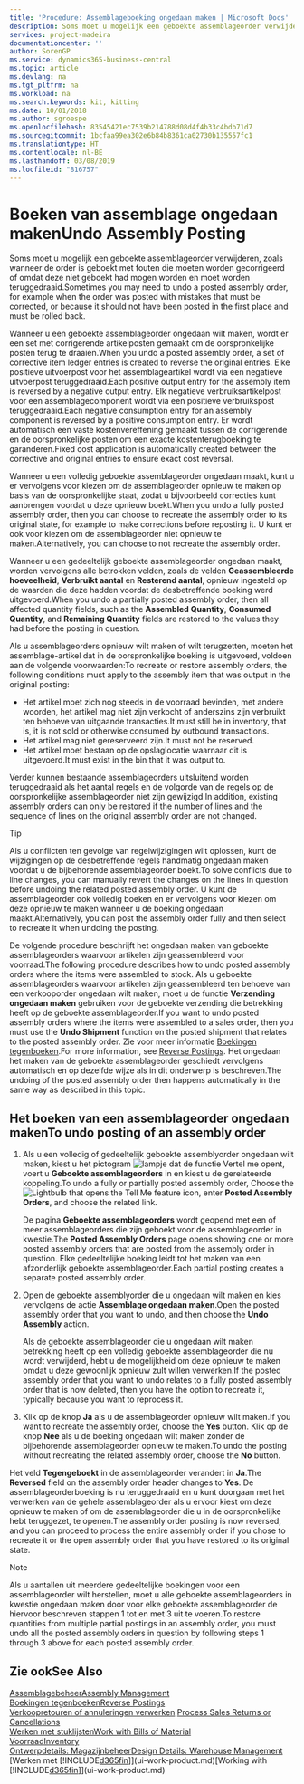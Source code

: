 ```yaml
---
title: 'Procedure: Assemblageboeking ongedaan maken | Microsoft Docs'
description: Soms moet u mogelijk een geboekte assemblageorder verwijderen, zoals wanneer de order is geboekt met fouten die moeten worden gecorrigeerd of omdat deze niet geboekt had mogen worden en moet worden teruggedraaid.
services: project-madeira
documentationcenter: ''
author: SorenGP
ms.service: dynamics365-business-central
ms.topic: article
ms.devlang: na
ms.tgt_pltfrm: na
ms.workload: na
ms.search.keywords: kit, kitting
ms.date: 10/01/2018
ms.author: sgroespe
ms.openlocfilehash: 83545421ec7539b214788d08d4f4b33c4bdb71d7
ms.sourcegitcommit: 1bcfaa99ea302e6b84b8361ca02730b135557fc1
ms.translationtype: HT
ms.contentlocale: nl-BE
ms.lasthandoff: 03/08/2019
ms.locfileid: "816757"
---
```

# <a name="undo-assembly-posting"></a><span data-ttu-id="dbb84-103">Boeken van assemblage ongedaan maken</span><span class="sxs-lookup"><span data-stu-id="dbb84-103">Undo Assembly Posting</span></span>
<span data-ttu-id="dbb84-104">Soms moet u mogelijk een geboekte assemblageorder verwijderen, zoals wanneer de order is geboekt met fouten die moeten worden gecorrigeerd of omdat deze niet geboekt had mogen worden en moet worden teruggedraaid.</span><span class="sxs-lookup"><span data-stu-id="dbb84-104">Sometimes you may need to undo a posted assembly order, for example when the order was posted with mistakes that must be corrected, or because it should not have been posted in the first place and must be rolled back.</span></span>

<span data-ttu-id="dbb84-105">Wanneer u een geboekte assemblageorder ongedaan wilt maken, wordt er een set met corrigerende artikelposten gemaakt om de oorspronkelijke posten terug te draaien.</span><span class="sxs-lookup"><span data-stu-id="dbb84-105">When you undo a posted assembly order, a set of corrective item ledger entries is created to reverse the original entries.</span></span> <span data-ttu-id="dbb84-106">Elke positieve uitvoerpost voor het assemblageartikel wordt via een negatieve uitvoerpost teruggedraaid.</span><span class="sxs-lookup"><span data-stu-id="dbb84-106">Each positive output entry for the assembly item is reversed by a negative output entry.</span></span> <span data-ttu-id="dbb84-107">Elk negatieve verbruiksartikelpost voor een assemblagecomponent wordt via een positieve verbruikspost teruggedraaid.</span><span class="sxs-lookup"><span data-stu-id="dbb84-107">Each negative consumption entry for an assembly component is reversed by a positive consumption entry.</span></span> <span data-ttu-id="dbb84-108">Er wordt automatisch een vaste kostenvereffening gemaakt tussen de corrigerende en de oorspronkelijke posten om een exacte kostenterugboeking te garanderen.</span><span class="sxs-lookup"><span data-stu-id="dbb84-108">Fixed cost application is automatically created between the corrective and original entries to ensure exact cost reversal.</span></span>  

<span data-ttu-id="dbb84-109">Wanneer u een volledig geboekte assemblageorder ongedaan maakt, kunt u er vervolgens voor kiezen om de assemblageorder opnieuw te maken op basis van de oorspronkelijke staat, zodat u bijvoorbeeld correcties kunt aanbrengen voordat u deze opnieuw boekt.</span><span class="sxs-lookup"><span data-stu-id="dbb84-109">When you undo a fully posted assembly order, then you can choose to recreate the assembly order to its original state, for example to make corrections before reposting it.</span></span> <span data-ttu-id="dbb84-110">U kunt er ook voor kiezen om de assemblageorder niet opnieuw te maken.</span><span class="sxs-lookup"><span data-stu-id="dbb84-110">Alternatively, you can choose to not recreate the assembly order.</span></span>  

<span data-ttu-id="dbb84-111">Wanneer u een gedeeltelijk geboekte assemblageorder ongedaan maakt, worden vervolgens alle betrokken velden, zoals de velden **Geassembleerde hoeveelheid**, **Verbruikt aantal** en **Resterend aantal**, opnieuw ingesteld op de waarden die deze hadden voordat de desbetreffende boeking werd uitgevoerd.</span><span class="sxs-lookup"><span data-stu-id="dbb84-111">When you undo a partially posted assembly order, then all affected quantity fields, such as the **Assembled Quantity**, **Consumed Quantity**, and **Remaining Quantity** fields are restored to the values they had before the posting in question.</span></span>  

<span data-ttu-id="dbb84-112">Als u assemblageorders opnieuw wilt maken of wilt terugzetten, moeten het assemblage-artikel dat in de oorspronkelijke boeking is uitgevoerd, voldoen aan de volgende voorwaarden:</span><span class="sxs-lookup"><span data-stu-id="dbb84-112">To recreate or restore assembly orders, the following conditions must apply to the assembly item that was output in the original posting:</span></span>  

-   <span data-ttu-id="dbb84-113">Het artikel moet zich nog steeds in de voorraad bevinden, met andere woorden, het artikel mag niet zijn verkocht of anderszins zijn verbruikt ten behoeve van uitgaande transacties.</span><span class="sxs-lookup"><span data-stu-id="dbb84-113">It must still be in inventory, that is, it is not sold or otherwise consumed by outbound transactions.</span></span>  
-   <span data-ttu-id="dbb84-114">Het artikel mag niet gereserveerd zijn.</span><span class="sxs-lookup"><span data-stu-id="dbb84-114">It must not be reserved.</span></span>  
-   <span data-ttu-id="dbb84-115">Het artikel moet bestaan op de opslaglocatie waarnaar dit is uitgevoerd.</span><span class="sxs-lookup"><span data-stu-id="dbb84-115">It must exist in the bin that it was output to.</span></span>  

<span data-ttu-id="dbb84-116">Verder kunnen bestaande assemblageorders uitsluitend worden teruggedraaid als het aantal regels en de volgorde van de regels op de oorspronkelijke assemblageorder niet zijn gewijzigd.</span><span class="sxs-lookup"><span data-stu-id="dbb84-116">In addition, existing assembly orders can only be restored if the number of lines and the sequence of lines on the original assembly order are not changed.</span></span>  

> [!TIP]  
>  <span data-ttu-id="dbb84-117">Als u conflicten ten gevolge van regelwijzigingen wilt oplossen, kunt de wijzigingen op de desbetreffende regels handmatig ongedaan maken voordat u de bijbehorende assemblageorder boekt.</span><span class="sxs-lookup"><span data-stu-id="dbb84-117">To solve conflicts due to line changes, you can manually revert the changes on the lines in question before undoing the related posted assembly order.</span></span> <span data-ttu-id="dbb84-118">U kunt de assemblageorder ook volledig boeken en er vervolgens voor kiezen om deze opnieuw te maken wanneer u de boeking ongedaan maakt.</span><span class="sxs-lookup"><span data-stu-id="dbb84-118">Alternatively, you can post the assembly order fully and then select to recreate it when undoing the posting.</span></span>  

<span data-ttu-id="dbb84-119">De volgende procedure beschrijft het ongedaan maken van geboekte assemblageorders waarvoor artikelen zijn geassembleerd voor voorraad.</span><span class="sxs-lookup"><span data-stu-id="dbb84-119">The following procedure describes how to undo posted assembly orders where the items were assembled to stock.</span></span> <span data-ttu-id="dbb84-120">Als u geboekte assemblageorders waarvoor artikelen zijn geassembleerd ten behoeve van een verkooporder ongedaan wilt maken, moet u de functie **Verzending ongedaan maken** gebruiken voor de geboekte verzending die betrekking heeft op de geboekte assemblageorder.</span><span class="sxs-lookup"><span data-stu-id="dbb84-120">If you want to undo posted assembly orders where the items were assembled to a sales order, then you must use the **Undo Shipment** function on the posted shipment that relates to the posted assembly order.</span></span> <span data-ttu-id="dbb84-121">Zie voor meer informatie [Boekingen tegenboeken](finance-how-reverse-journal-posting.md).</span><span class="sxs-lookup"><span data-stu-id="dbb84-121">For more information, see [Reverse Postings](finance-how-reverse-journal-posting.md).</span></span> <span data-ttu-id="dbb84-122">Het ongedaan het maken van de geboekte assemblageorder geschiedt vervolgens automatisch en op dezelfde wijze als in dit onderwerp is beschreven.</span><span class="sxs-lookup"><span data-stu-id="dbb84-122">The undoing of the posted assembly order then happens automatically in the same way as described in this topic.</span></span>  

## <a name="to-undo-posting-of-an-assembly-order"></a><span data-ttu-id="dbb84-123">Het boeken van een assemblageorder ongedaan maken</span><span class="sxs-lookup"><span data-stu-id="dbb84-123">To undo posting of an assembly order</span></span>  
1.  <span data-ttu-id="dbb84-124">Als u een volledig of gedeeltelijk geboekte assemblyorder ongedaan wilt maken, kiest u het pictogram ![lampje dat de functie Vertel me opent](media/ui-search/search_small.png "Vertel me wat u wilt doen"), voert u **Geboekte assemblageorders** in en kiest u de gerelateerde koppeling.</span><span class="sxs-lookup"><span data-stu-id="dbb84-124">To undo a fully or partially posted assembly order, Choose the ![Lightbulb that opens the Tell Me feature](media/ui-search/search_small.png "Tell me what you want to do") icon, enter **Posted Assembly Orders**, and choose the related link.</span></span>  

    <span data-ttu-id="dbb84-125">De pagina **Geboekte assemblageorders** wordt geopend met een of meer assemblageorders die zijn geboekt voor de assemblageorder in kwestie.</span><span class="sxs-lookup"><span data-stu-id="dbb84-125">The **Posted Assembly Orders** page opens showing one or more posted assembly orders that are posted from the assembly order in question.</span></span> <span data-ttu-id="dbb84-126">Elke gedeeltelijke boeking leidt tot het maken van een afzonderlijk geboekte assemblageorder.</span><span class="sxs-lookup"><span data-stu-id="dbb84-126">Each partial posting creates a separate posted assembly order.</span></span>  
2.  <span data-ttu-id="dbb84-127">Open de geboekte assemblyorder die u ongedaan wilt maken en kies vervolgens de actie **Assemblage ongedaan maken**.</span><span class="sxs-lookup"><span data-stu-id="dbb84-127">Open the posted assembly order that you want to undo, and then choose the **Undo Assembly** action.</span></span>  

    <span data-ttu-id="dbb84-128">Als de geboekte assemblageorder die u ongedaan wilt maken betrekking heeft op een volledig geboekte assemblageorder die nu wordt verwijderd, hebt u de mogelijkheid om deze opnieuw te maken omdat u deze gewoonlijk opnieuw zult willen verwerken.</span><span class="sxs-lookup"><span data-stu-id="dbb84-128">If the posted assembly order that you want to undo relates to a fully posted assembly order that is now deleted, then you have the option to recreate it, typically because you want to reprocess it.</span></span>  
3.  <span data-ttu-id="dbb84-129">Klik op de knop **Ja** als u de assemblageorder opnieuw wilt maken.</span><span class="sxs-lookup"><span data-stu-id="dbb84-129">If you want to recreate the assembly order, choose the **Yes** button.</span></span> <span data-ttu-id="dbb84-130">Klik op de knop **Nee** als u de boeking ongedaan wilt maken zonder de bijbehorende assemblageorder opnieuw te maken.</span><span class="sxs-lookup"><span data-stu-id="dbb84-130">To undo the posting without recreating the related assembly order, choose the **No** button.</span></span>  

<span data-ttu-id="dbb84-131">Het veld **Tegengeboekt** in de assemblageorder verandert in **Ja**.</span><span class="sxs-lookup"><span data-stu-id="dbb84-131">The **Reversed** field on the assembly order header changes to **Yes**.</span></span> <span data-ttu-id="dbb84-132">De assemblageorderboeking is nu teruggedraaid en u kunt doorgaan met het verwerken van de gehele assemblageorder als u ervoor kiest om deze opnieuw te maken of om de assemblageorder die u in de oorspronkelijke hebt teruggezet, te openen.</span><span class="sxs-lookup"><span data-stu-id="dbb84-132">The assembly order posting is now reversed, and you can proceed to process the entire assembly order if you chose to recreate it or the open assembly order that you have restored to its original state.</span></span>  

> [!NOTE]  
>  <span data-ttu-id="dbb84-133">Als u aantallen uit meerdere gedeeltelijke boekingen voor een assemblageorder wilt herstellen, moet u alle geboekte assemblageorders in kwestie ongedaan maken door voor elke geboekte assemblageorder de hiervoor beschreven stappen 1 tot en met 3 uit te voeren.</span><span class="sxs-lookup"><span data-stu-id="dbb84-133">To restore quantities from multiple partial postings in an assembly order, you must undo all the posted assembly orders in question by following steps 1 through 3 above for each posted assembly order.</span></span>  

## <a name="see-also"></a><span data-ttu-id="dbb84-134">Zie ook</span><span class="sxs-lookup"><span data-stu-id="dbb84-134">See Also</span></span>  
[<span data-ttu-id="dbb84-135">Assemblagebeheer</span><span class="sxs-lookup"><span data-stu-id="dbb84-135">Assembly Management</span></span>](assembly-assemble-items.md)  
[<span data-ttu-id="dbb84-136">Boekingen tegenboeken</span><span class="sxs-lookup"><span data-stu-id="dbb84-136">Reverse Postings</span></span>](finance-how-reverse-journal-posting.md)  
<span data-ttu-id="dbb84-137">[Verkoopretouren of annuleringen verwerken](sales-how-process-sales-returns-cancellations.md)  </span><span class="sxs-lookup"><span data-stu-id="dbb84-137">[Process Sales Returns or Cancellations](sales-how-process-sales-returns-cancellations.md)  </span></span>  
[<span data-ttu-id="dbb84-138">Werken met stuklijsten</span><span class="sxs-lookup"><span data-stu-id="dbb84-138">Work with Bills of Material</span></span>](inventory-how-work-BOMs.md)  
[<span data-ttu-id="dbb84-139">Voorraad</span><span class="sxs-lookup"><span data-stu-id="dbb84-139">Inventory</span></span>](inventory-manage-inventory.md)  
[<span data-ttu-id="dbb84-140">Ontwerpdetails: Magazijnbeheer</span><span class="sxs-lookup"><span data-stu-id="dbb84-140">Design Details: Warehouse Management</span></span>](design-details-warehouse-management.md)  
<span data-ttu-id="dbb84-141">[Werken met [!INCLUDE[d365fin](includes/d365fin_md.md)]](ui-work-product.md)</span><span class="sxs-lookup"><span data-stu-id="dbb84-141">[Working with [!INCLUDE[d365fin](includes/d365fin_md.md)]](ui-work-product.md)</span></span>
